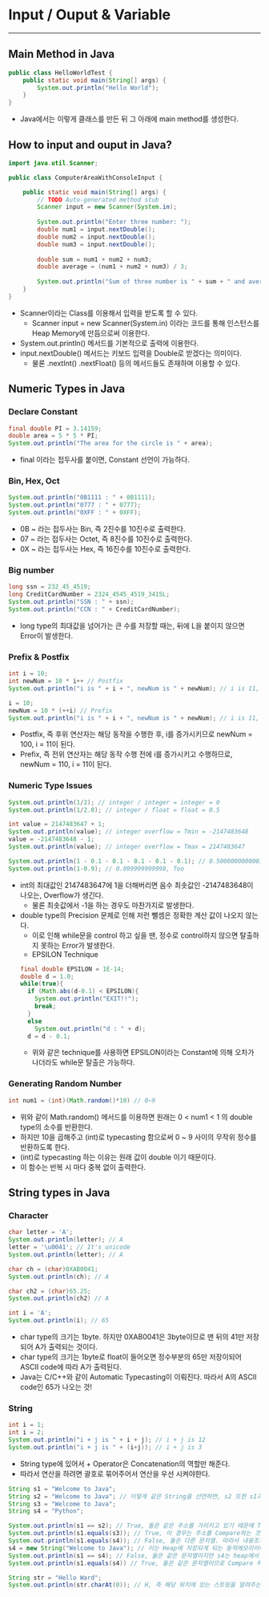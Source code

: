 # Input / Ouput & Variable
---
## Main Method in Java
```java
public class HelloWorldTest {
    public static void main(String[] args) {
        System.out.println("Hello World");
    }
}
```
- Java에서는 이렇게 클래스를 만든 뒤 그 아래에 main method를 생성한다.

## How to input and ouput in Java?
```java
import java.util.Scanner;

public class ComputerAreaWithConsoleInput {

	public static void main(String[] args) {
		// TODO Auto-generated method stub
		Scanner input = new Scanner(System.in);
		
		System.out.println("Enter three number: ");
		double num1 = input.nextDouble();
		double num2 = input.nextDouble();
		double num3 = input.nextDouble();
		
		double sum = num1 + num2 + num3;
		double average = (num1 + num2 + num3) / 3;
				
		System.out.println("Sum of three number is " + sum + " and average is " + average);
	}
}
```
- Scanner이라는 Class를 이용해서 입력을 받도록 할 수 있다.
  - Scanner input = new Scanner(System.in) 이라는 코드를 통해 인스턴스를 Heap Memory에 만듬으로써 이용한다.
- System.out.println() 메서드를 기본적으로 출력에 이용한다.
- input.nextDouble() 메서드는 키보드 입력을 Double로 받겠다는 의미이다.
  - 물론 .nextInt() .nextFloat() 등의 메서드들도 존재하며 이용할 수 있다.

## Numeric Types in Java
### Declare Constant
```java
final double PI = 3.14159;
double area = 5 * 5 * PI;
System.out.println("The area for the circle is " + area);
```
- final 이라는 접두사를 붙이면, Constant 선언이 가능하다.

### Bin, Hex, Oct
```java
System.out.println("0B1111 : " + 0B1111);
System.out.println("0777 : " + 0777);
System.out.println("0XFF : " + 0XFF);
```
- 0B ~ 라는 접두사는 Bin, 즉 2진수를 10진수로 출력한다.
- 07 ~ 라는 접두사는 Octet, 즉 8진수를 10진수로 출력한다.
- 0X ~ 라는 접두사는 Hex, 즉 16진수를 10진수로 출력한다.

### Big number
```java
long ssn = 232_45_4519;
long CreditCardNumber = 2324_4545_4519_3415L;
System.out.println("SSN : " + ssn);
System.out.println("CCN : " + CreditCardNumber);
```
- long type의 최대값을 넘어가는 큰 수를 저장할 때는, 뒤에 L을 붙이지 않으면 Error이 발생한다.

### Prefix & Postfix
```java
int i = 10;
int newNum = 10 * i++ // Postfix
System.out.println("i is " + i + ", newNum is " + newNum); // i is 11, newNum is 100

i = 10;
newNum = 10 * (++i) // Prefix
System.out.println("i is " + i + ", newNum is " + newNum); // i is 11, newNum is 110
```
- Postfix, 즉 후위 연산자는 해당 동작을 수행한 후, i를 증가시키므로 newNum = 100, i = 11이 된다.
- Prefix, 즉 전위 연산자는 해당 동작 수행 전에 i를 증가시키고 수행하므로, newNum = 110, i = 11이 된다.

### Numeric Type Issues
```java
System.out.println(1/2); // integer / integer = integer = 0
System.out.println(1/2.0); // integer / float = float = 0.5

int value = 2147483647 + 1;
System.out.println(value); // integer overflow = Tmin = -2147483648
value = -2147483648 - 1;
System.out.println(value); // integer overflow = Tmax = 2147483647

System.out.println(1 - 0.1 - 0.1 - 0.1 - 0.1 - 0.1); // 0.5000000000001, Round-off Errors, type oriented error
System.out.println(1-0.9); // 0.099999999998, Too
```
- int의 최대값인 2147483647에 1을 더해버리면 음수 최솟값인 -2147483648이 나오는, Overflow가 생긴다.
  - 물론 최솟값에서 -1을 하는 경우도 마찬가지로 발생한다.
- double type의 Precision 문제로 인해 저런 뺄셈은 정확한 계산 값이 나오지 않는다.
  - 이로 인해 while문을 control 하고 싶을 땐, 정수로 control하지 않으면 탈출하지 못하는 Error가 발생한다.
  - EPSILON Technique  
  ```java
  final double EPSILON = 1E-14;
  double d = 1.0;
  while(true){
    if (Math.abs(d-0.1) < EPSILON){
      System.out.println("EXIT!!");
      break;
    }
    else
      System.out.println("d : " + d);
    d = d - 0.1;
  ```
  - 위와 같은 technique를 사용하면 EPSILON이라는 Constant에 의해 오차가 나더라도 while문 탈출은 가능하다.

### Generating Random Number
```java
int num1 = (int)(Math.random()*10) // 0~9
```
- 위와 같이 Math.random() 메서드를 이용하면 원래는 0 < num1 < 1 의 double type의 소수를 반환한다.
- 하지만 10을 곱해주고 (int)로 typecasting 함으로써 0 ~ 9 사이의 무작위 정수를 반환하도록 한다.
- (int)로 typecasting 하는 이유는 원래 값이 double 이기 때문이다.
- 이 함수는 반복 시 마다 중복 없이 출력한다.

## String types in Java
### Character
```java
char letter = 'A';
System.out.println(letter); // A
letter = '\u0041'; // It's unicode
System.out.println(letter); // A

char ch = (char)0XAB0041;
System.out.println(ch); // A

char ch2 = (char)65.25;
System.out.println(ch2) // A

int i = 'A';
System.out.println(i); // 65
```
- char type의 크기는 1byte. 하지만 0XAB0041은 3byte이므로 맨 뒤의 41만 저장되어 A가 출력되는 것이다.
- char type의 크기는 1byte로 float이 들어오면 정수부분의 65만 저장이되어 ASCII code에 따라 A가 출력된다.
- Java는 C/C++와 같이 Automatic Typecasting이 이뤄진다. 따라서 A의 ASCII code인 65가 나오는 것!

### String
```java
int i = 1;
int i = 2;
System.out.println("i + j is " + i + j); // i + j is 12
System.out.println("i + j is " + (i+j)); // i + j is 3
```
- String type에 있어서 + Operator은 Concatenation의 역할만 해준다.
- 따라서 연산을 하려면 괄호로 묶어주어서 연산을 우선 시켜야한다.

```java
String s1 = "Welcome to Java";
String s2 = "Welcome to Java"; // 이렇게 같은 String을 선언하면, s2 또한 s1과 같은 주소를 가리키게 된다.
String s3 = "Welcome to Java";
String s4 = "Python";

System.out.println(s1 == s2); // True, 둘은 같은 주소를 가리키고 있기 때문에 True가 맞다.
System.out.println(s1.equals(s3)); // True, 이 경우는 주소를 Compare하는 것이 아니다. 내용물을 Compare하는 것이다.
System.out.println(s1.equals(s4)); // False, 둘은 다른 문자열. 따라서 내용조차 다르기 때문에 False가 맞다.
s4 = new String("Welcome to Java"); // 이는 Heap에 저장되게 되는 동적메모리이다.
System.out.println(s1 == s4); // False, 둘은 같은 문자열이지만 s4는 heap에서 다른 주소를 가리키고 있어서 False가 된다.
System.out.println(s1.equals(s4)) // True, 둘은 같은 문자열이므로 Compare 하게 되면 True가 맞다.
```

```java
String str = "Hello Ward";
System.out.println(str.charAt(0)); // H, 즉 해당 위치에 있는 스트링을 알려주는 method이다.
```
